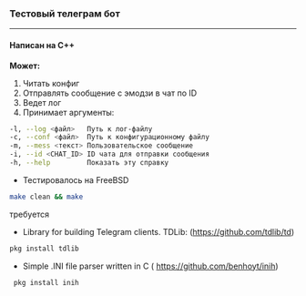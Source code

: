 ### Тестовый телеграм бот
----------
#### Написан на C++
**Может:**
1. Читать конфиг
2. Отправлять сообщение с эмодзи в чат по ID
3. Ведет лог
4. Принимает аргументы:
```bash
-l, --log <файл>   Путь к лог-файлу
-c, --conf <файл>  Путь к конфигурационному файлу
-m, --mess <текст> Пользовательское сообщение
-i, --id <CHAT_ID> ID чата для отправки сообщения
-h, --help         Показать эту справку
```
* Тестировалось на FreeBSD
```bash
make clean && make
```
требуется
* Library for building Telegram clients. TDLib: (https://github.com/tdlib/td)
 ```bash
pkg install tdlib
```
 * Simple .INI file parser written in C ( https://github.com/benhoyt/inih)
```bash
 pkg install inih
```
